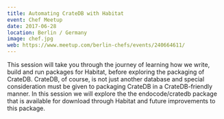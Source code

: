 ```yaml
---
title: Automating CrateDB with Habitat 
event: Chef Meetup
date: 2017-06-28
location: Berlin / Germany
image: chef.jpg
web: https://www.meetup.com/berlin-chefs/events/240664611/
---
```

This session will take you through the journey of learning how we write, build and run packages for Habitat, before 
exploring the packaging of CrateDB. CrateDB, of course, is not just another database and special consideration must be 
given to packaging CrateDB in a CrateDB-friendly manner. In this session we will explore the the endocode/cratedb package 
that is available for download through Habitat and future improvements to this package.

